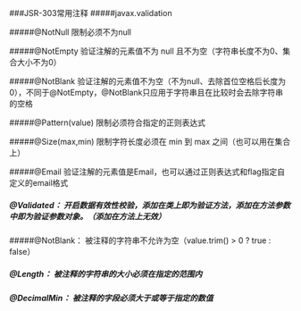 ###JSR-303常用注释
#####javax.validation

#####@NotNull	限制必须不为null  
  
#####@NotEmpty	验证注解的元素值不为 null 且不为空（字符串长度不为0、集合大小不为0）   

#####@NotBlank	验证注解的元素值不为空（不为null、去除首位空格后长度为0），不同于@NotEmpty，@NotBlank只应用于字符串且在比较时会去除字符串的空格   
  
#####@Pattern(value)	限制必须符合指定的正则表达式     

#####@Size(max,min)	限制字符长度必须在 min 到 max 之间（也可以用在集合上）  

#####@Email	验证注解的元素值是Email，也可以通过正则表达式和flag指定自定义的email格式  

##### @Validated： 开启数据有效性校验，添加在类上即为验证方法，添加在方法参数中即为验证参数对象。（添加在方法上无效） 
#####@NotBlank： 被注释的字符串不允许为空（value.trim() > 0 ? true : false） 
##### @Length： 被注释的字符串的大小必须在指定的范围内
##### @DecimalMin： 被注释的字段必须大于或等于指定的数值
##### 
##### 

